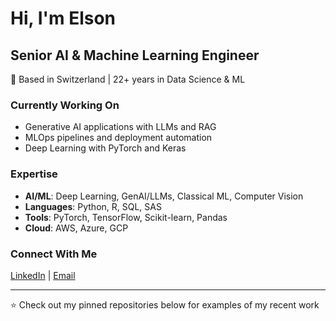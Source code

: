 # Hi, I'm Elson

## Senior AI & Machine Learning Engineer

📍 Based in Switzerland | 22+ years in Data Science & ML

### Currently Working On
- Generative AI applications with LLMs and RAG
- MLOps pipelines and deployment automation
- Deep Learning with PyTorch and Keras

### Expertise
- **AI/ML**: Deep Learning, GenAI/LLMs, Classical ML, Computer Vision
- **Languages**: Python, R, SQL, SAS
- **Tools**: PyTorch, TensorFlow, Scikit-learn, Pandas
- **Cloud**: AWS, Azure, GCP

### Connect With Me
[LinkedIn]([your-linkedin-url](https://www.linkedin.com/in/elsonmendesfilho/)) | [Email](elsonmendesfilho@outlook.com)

---
⭐️ Check out my pinned repositories below for examples of my recent work

<!--
**ElsonFilho/ElsonFilho** is a ✨ _special_ ✨ repository because its `README.md` (this file) appears on your GitHub profile.
-->
